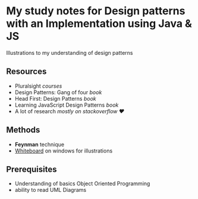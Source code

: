 # My study notes for Design patterns with an Implementation using Java & JS

Illustrations to my understanding of design patterns

## Resources

- Pluralsight *courses*
- Design Patterns: Gang of four *book*
- Head First: Design Patterns *book*
- Learning JavaScript Design Patterns *book*
- A lot of research *mostly on stackoverflow ♥* 

## Methods

- **Feynman** technique
- [Whiteboard](https://www.microsoft.com/en-us/microsoft-365/microsoft-whiteboard/digital-whiteboard-app) on windows for illustrations

## Prerequisites

- Understanding of basics Object Oriented Programming
- ability to read UML Diagrams
